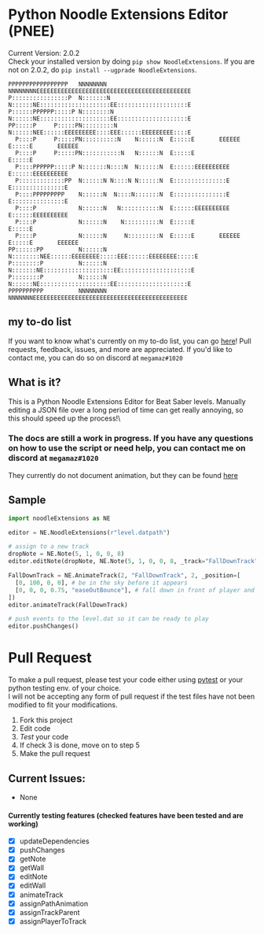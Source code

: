 # Python Noodle Extensions Editor (PNEE)
Current Version: 2.0.2\
Check your installed version by doing `pip show NoodleExtensions`. If you are not on 2.0.2, do `pip install --ugprade NoodleExtensions`.
```
PPPPPPPPPPPPPPPPP   NNNNNNNN        NNNNNNNNEEEEEEEEEEEEEEEEEEEEEEEEEEEEEEEEEEEEEEEEEEEE
P::::::::::::::::P  N:::::::N       N::::::NE::::::::::::::::::::EE::::::::::::::::::::E
P::::::PPPPPP:::::P N::::::::N      N::::::NE::::::::::::::::::::EE::::::::::::::::::::E
PP:::::P     P:::::PN:::::::::N     N::::::NEE::::::EEEEEEEEE::::EEE::::::EEEEEEEEE::::E
  P::::P     P:::::PN::::::::::N    N::::::N  E:::::E       EEEEEE  E:::::E       EEEEEE
  P::::P     P:::::PN:::::::::::N   N::::::N  E:::::E               E:::::E             
  P::::PPPPPP:::::P N:::::::N::::N  N::::::N  E::::::EEEEEEEEEE     E::::::EEEEEEEEEE   
  P:::::::::::::PP  N::::::N N::::N N::::::N  E:::::::::::::::E     E:::::::::::::::E   
  P::::PPPPPPPPP    N::::::N  N::::N:::::::N  E:::::::::::::::E     E:::::::::::::::E   
  P::::P            N::::::N   N:::::::::::N  E::::::EEEEEEEEEE     E::::::EEEEEEEEEE   
  P::::P            N::::::N    N::::::::::N  E:::::E               E:::::E             
  P::::P            N::::::N     N:::::::::N  E:::::E       EEEEEE  E:::::E       EEEEEE
PP::::::PP          N::::::N      N::::::::NEE::::::EEEEEEEE:::::EEE::::::EEEEEEEE:::::E
P::::::::P          N::::::N       N:::::::NE::::::::::::::::::::EE::::::::::::::::::::E
P::::::::P          N::::::N        N::::::NE::::::::::::::::::::EE::::::::::::::::::::E
PPPPPPPPPP          NNNNNNNN         NNNNNNNEEEEEEEEEEEEEEEEEEEEEEEEEEEEEEEEEEEEEEEEEEEE
```
## my to-do list
If you want to know what's currently on my to-do list, you can go [here](https://trello.com/b/yA5qQTs7)! Pull requests, feedback, issues, and more are appreciated. If you'd like to contact me, you can do so on discord at `megamaz#1020`
## What is it?
This is a Python Noodle Extensions Editor for Beat Saber levels. Manually editing a JSON file over a long period of time can get really annoying, so this should speed up the process!\
### The docs are still a work in progress. If you have any questions on how to use the script or need help, you can contact me on discord at `megamaz#1020`
They currently do not document animation, but they can be found [here](./docs/docs.md)
## Sample
```py
import noodleExtensions as NE

editor = NE.NoodleExtensions(r"level.datpath")

# assign to a new track
dropNote = NE.Note(5, 1, 0, 0, 8)
editor.editNote(dropNote, NE.Note(5, 1, 0, 0, 8, _track="FallDownTrack"))

FallDownTrack = NE.AnimateTrack(2, "FallDownTrack", 2, _position=[
  [0, 100, 0, 0], # be in the sky before it appears
  [0, 0, 0, 0.75, "easeOutBounce"], # fall down in front of player and finish animation just in time for the player to hit it
])
editor.animateTrack(FallDownTrack)

# push events to the level.dat so it can be ready to play
editor.pushChanges()
```
# Pull Request
To make a pull request, please test your code either using [pytest](https://docs.pytest.org/en/stable/) or your python testing env. of your choice.\
I will not be accepting any form of pull request if the test files have not been modified to fit your modifications.
1. Fork this project
2. Edit code 
3. *Test* your code
4. If check 3 is done, move on to step 5
5. Make the pull request
## Current Issues:
- None

#### Currently testing features (checked features have been tested and are working)
* [X] updateDependencies
* [X] pushChanges
* [X] getNote
* [X] getWall
* [X] editNote
* [X] editWall
* [X] animateTrack
* [X] assignPathAnimation
* [X] assignTrackParent
* [X] assignPlayerToTrack
